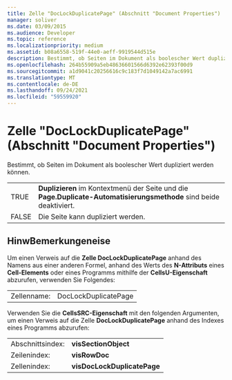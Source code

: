 ```yaml
---
title: Zelle "DocLockDuplicatePage" (Abschnitt "Document Properties")
manager: soliver
ms.date: 03/09/2015
ms.audience: Developer
ms.topic: reference
ms.localizationpriority: medium
ms.assetid: b08a6558-519f-44e0-aeff-9919544d515e
description: Bestimmt, ob Seiten im Dokument als boolescher Wert dupliziert werden können.
ms.openlocfilehash: 264b55909a5eb48636601566d6392e62393f00d9
ms.sourcegitcommit: a1d9041c20256616c9c183f7d1049142a7ac6991
ms.translationtype: MT
ms.contentlocale: de-DE
ms.lasthandoff: 09/24/2021
ms.locfileid: "59559920"
---
```

# <a name="doclockduplicatepage-cell-document-properties-section"></a>Zelle "DocLockDuplicatePage" (Abschnitt "Document Properties")

Bestimmt, ob Seiten im Dokument als boolescher Wert dupliziert werden können.
  
|||
|:-----|:-----|
|TRUE  <br/> |**Duplizieren** im Kontextmenü der Seite und die **Page.Duplicate-Automatisierungsmethode** sind beide deaktiviert.  <br/> |
|FALSE  <br/> |Die Seite kann dupliziert werden.  <br/> |
   
## <a name="remarks"></a>HinwBemerkungeneise

Um einen Verweis auf die **Zelle DocLockDuplicatePage** anhand des Namens aus einer anderen Formel, anhand des Werts des **N-Attributs** eines **Cell-Elements** oder eines Programms mithilfe der **CellsU-Eigenschaft** abzurufen, verwenden Sie Folgendes: 
  
|||
|:-----|:-----|
| Zellenname:  <br/> | DocLockDuplicatePage  <br/> |
   
Verwenden Sie die **CellsSRC-Eigenschaft** mit den folgenden Argumenten, um einen Verweis auf die Zelle **DocLockDuplicatePage** anhand des Indexes eines Programms abzurufen: 
  
|||
|:-----|:-----|
| Abschnittsindex:  <br/> |**visSectionObject** <br/> |
| Zeilenindex:  <br/> |**visRowDoc** <br/> |
| Zellenindex:  <br/> |**visDocLockDuplicatePage** <br/> |
   

